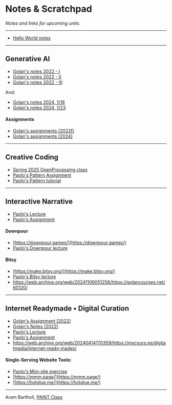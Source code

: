 # Notes & Scratchpad

*Notes and links for upcoming units.*

---

* [Hello World notes](https://golancourses.net/60120/daily-notes/0-hello-world/)

---

## Generative AI 

* [Golan's notes 2022 - I](https://golancourses.net/2022f/daily-notes/unit-1/machine-learning-art/)
* [Golan's notes 2022 - II](https://golancourses.net/2022f/daily-notes/unit-1/machine-learning-art-ii/)
* [Golan's notes 2022 - III](https://golancourses.net/2022f/daily-notes/unit-1/machine-learning-art-iii/)

And: 

* [Golan's notes 2024, 1/18](https://golancourses.net/60120/daily-notes/unit-1/01-18/)
* [Golan's notes 2024, 1/23](https://golancourses.net/60120/daily-notes/unit-1/01-23/)

#### Assignments

* [Golan's assignments (2022f)](https://golancourses.net/2022f/deliverables/1-aiart/)
* [Golan's assignments (2024)](https://golancourses.net/60120/deliverables/1-aiart/)

---

## Creative Coding

* [Spring 2025 OpenProcessing class](https://openprocessing.org/class/95759#/)
* [Paolo's Pattern Assignment](https://mycours.es/digitalmedia/project-pattern/)
* [Paolo's Pattern tutorial](https://openprocessing.org/sketch/1113588)

---


## Interactive Narrative

* [Paolo's Lecture](https://mycours.es/digitalmedia/interactive-stories/)
* [Paolo's Assignment](https://mycours.es/digitalmedia/assignment-interactive-stories-twine-bitsy-downpour/)

#### Downpour

* [https://downpour.games/](https://downpour.games/)
* [Paolo's Downpour lecture](https://mycours.es/digitalmedia/downpour/)

#### Bitsy 

* [https://make.bitsy.org/](https://make.bitsy.org/)
* [Paolo's Bitsy lecture](https://mycours.es/digitalmedia/bitsy/)
* https://web.archive.org/web/20241106051256/https://golancourses.net/60120/

---

## Internet Readymade • Digital Curation

* [Golan's Assignment (2022)](https://golancourses.net/2022f/deliverables/4-digital-curation/)
* [Golan's Notes (2022)](https://golancourses.net/2022f/daily-notes/unit-4-internet-readymades/)
* [Paolo's Lecture](https://mycours.es/digitalmedia/internet-ready-mades/)
* [Paolo's Assignment](https://mycours.es/digitalmedia/internet-ready-made-assignment-and-resources/)
* https://web.archive.org/web/20240414170359/https://mycours.es/digitalmedia/internet-ready-mades/

#### Single-Serving Website Tools: 

* [Paolo's Mini-site exercise](https://mycours.es/digitalmedia/exercise-mini-site/)
* [https://mmm.page/](https://mmm.page/)
* [https://hotglue.me/](https://hotglue.me/)



---

Aram Bartholl, [PAINT Class](https://arambartholl.com/paint-figure-drawing-class/)
